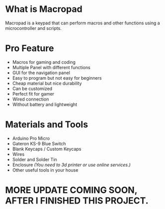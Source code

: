 # What is Macropad
Macropad is a keypad that can perform macros and other functions using a microcontroller and scripts.

# Pro Feature
- Macros for gaming and coding
- Multiple Panel with different functions
- GUI for the navigation panel
- Easy to program but not easy for beginners
- Cheap material but nice durability
- Can be customized
- Perfect fit for gamer
- Wired connection
- Without battery and lightweight

# Materials and Tools
- Arduino Pro Micro
- Gateron KS-9 Blue Switch
- Blank Keycaps / Custom Keycaps
- Wires
- Solder and Solder Tin
- Enclosure *(You need to 3d printer or use online services.)*
- Other useful tools in your house

# MORE UPDATE COMING SOON, AFTER I FINISHED THIS PROJECT.
